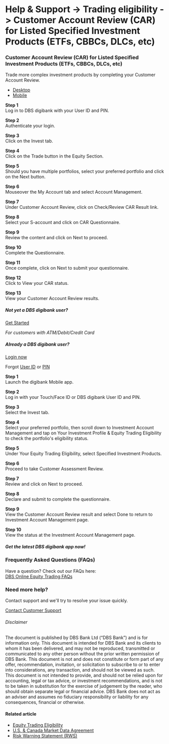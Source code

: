 # Help & Support -> Trading eligibility -> Customer Account Review (CAR) for Listed Specified Investment Products (ETFs, CBBCs, DLCs, etc)

### Customer Account Review (CAR) for Listed Specified Investment Products (ETFs, CBBCs, DLCs, etc)

Trade more complex investment products by completing your Customer Account Review.

  * [Desktop](https://www.dbs.com.sg/personal/support/wealth-oet-customer-account-review.html#desktop-tab)
  * [Mobile](https://www.dbs.com.sg/personal/support/wealth-oet-customer-account-review.html#mobile-tab)



**Step 1**  
Log in to DBS digibank with your User ID and PIN. 

**Step 2**  
Authenticate your login. 

**Step 3**  
Click on the Invest tab. 

**Step 4**  
Click on the Trade button in the Equity Section. 

**Step 5**  
Should you have multiple portfolios, select your preferred portfolio and click on the Next button. 

**Step 6**  
Mouseover the My Account tab and select Account Management. 

**Step 7**  
Under Customer Account Review, click on Check/Review CAR Result link. 

**Step 8**  
Select your S-account and click on CAR Questionnaire. 

**Step 9**  
Review the content and click on Next to proceed. 

**Step 10**  
Complete the Questionnaire. 

**Step 11**  
Once complete, click on Next to submit your questionnaire. 

**Step 12**  
Click to View your CAR status. 

**Step 13**  
View your Customer Account Review results. 

##### Not yet a DBS digibank user?

[Get Started](https://internet-banking.dbs.com.sg/ibAPL/Welcome)

_For customers with ATM/Debit/Credit Card_

##### Already a DBS digibank user?

[Login now](https://internet-banking.dbs.com.sg/IB/Welcome)

Forgot [User ID](https://www.dbs.com.sg/personal/ibanking/ibapl/ib-printuid.html) or [PIN](https://www.dbs.com.sg/personal/ibanking/ibapl/ib-resetpin.html)

**Step 1**  
Launch the digibank Mobile app. 

**Step 2**  
Log in with your Touch/Face ID or DBS digibank User ID and PIN. 

**Step 3**  
Select the Invest tab. 

**Step 4**  
Select your preferred portfolio, then scroll down to Investment Account Management and tap on Your Investment Profile & Equity Trading Eligibility to check the portfolio's eligibility status. 

**Step 5**  
Under Your Equity Trading Eligibility, select Specified Investment Products. 

**Step 6**  
Proceed to take Customer Assessment Review. 

**Step 7**  
Review and click on Next to proceed. 

**Step 8**  
Declare and submit to complete the questionnaire. 

**Step 9**  
View the Customer Account Review result and select Done to return to Investment Account Management page. 

**Step 10**  
View the status at the Investment Account Management page. 

##### Get the latest DBS digibank app now!

[](https://apps.apple.com/sg/app/dbs-iwealth-sg/id1179928963) [](https://play.google.com/store/apps/details?id=com.dbs.sg.iwealth) [](https://appgallery.huawei.com/#/app/C101888665)

### Frequently Asked Questions (FAQs)

Have a question? Check out our FAQs here:  
[DBS Online Equity Trading FAQs](https://www.dbs.com.sg/personal/support/wealth-oet-dbs-online-equity-trading-faq.html)  


### Need more help?

Contact support and we'll try to resolve your issue quickly.

[Contact Customer Support](https://www.dbs.com.sg/personal/contact-us.page)

###### Disclaimer

The document is published by DBS Bank Ltd (“DBS Bank”) and is for information only. This document is intended for DBS Bank and its clients to whom it has been delivered, and may not be reproduced, transmitted or communicated to any other person without the prior written permission of DBS Bank. This document is not and does not constitute or form part of any offer, recommendation, invitation, or solicitation to subscribe to or to enter into considerations, any transaction, and should not be viewed as such. This document is not intended to provide, and should not be relied upon for accounting, legal or tax advice, or investment recommendations, and is not to be taken in substitution for the exercise of judgement by the reader, who should obtain separate legal or financial advice. DBS Bank does not act as an adviser and assumes no fiduciary responsibility or liability for any consequences, financial or otherwise. 

#### Related article

  * [Equity Trading Eligibility](https://www.dbs.com.sg/personal/support/wealth-oet-equity-trading-eligibility.html)
  * [U.S. & Canada Market Data Agreement](https://www.dbs.com.sg/personal/support/wealth-oet-us-canada-market-data-agreement.html)
  * [Risk Warning Statement (RWS)](https://www.dbs.com.sg/personal/support/wealth-oet-risk-warning-statement-for-foreign-shares-market.html)


